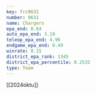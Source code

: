 ```yaml
---
key: frc9631
number: 9631
name: Chargers
epa_end: 8.64
auto_epa_end: 3.19
teleop_epa_end: 4.96
endgame_epa_end: 0.49
winrate: 0.15
district_epa_rank: 1345
district_epa_percentile: 0.2532
type: Team
---
```

[[2024oktu]]
